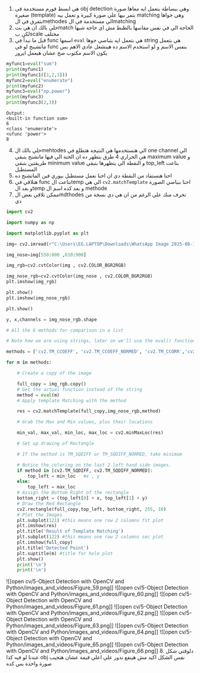 1. هي ابسط  فورم مستخدمة في obj detection  وهي ببساطة بتعمل ايه معاها صورة صغيرة (template) بتمر بيها علي صورة كبيرة و تعمل بيه matching  وهي جواها بتفرق في الmethodes  الي مستخدمة في الmatching 
2. خلي بالك ان هي بتmatch  الحاجة الي في نفس مقاسها بالظبط مش اي حاجة شبها لكن بscale مختلف 
3. قبل ما نبدأ في func اسمها `eval` هي بتعمل ايه بتباصي جوها string  هي بتعمل ماتشينج لو في func بنفس الاسم و لو استخدم الاسم ده هيتشغل عادي الاهم بس يكون الاسم مكتوب صح عشان هيعمل ايرور
```python
myfunc1=eval("sum")
print(myfunc1)
print(myfunc1([1,2,3]))
myfunc2=eval("enumerate")
print(myfunc2)
myfunc3=eval("np.power")
print(myfunc3)
print(myfunc3(2,3))
```
	Output:
	<built-in function sum>
	6
	<class 'enumerate'>
	<ufunc 'power'>
	8
4. خلي بالك الmehtodes  الي هنستخدمها هي النتيجة هتطلع في one channel  الي هي الحراري 4 طرق بتظهر ده ان الحتة الي فيها ماتشنج بتبقي  maximum value و طريقتين بتبقي minimum value و النقطة الي بتظهرها بتبقي top_left  بتاعت المستطيل 
5. احنا هنستفاد من النقطة دي ان احنا نعمل مستطيل بيوري فين الماتشنج ده 
6. هتلاقي في func بتاعت الtemp  الي هي `cv2.matchTemplate` احنا بنباصي الصورة و بعد الtemp  و بعد كده اسم ال methode
7. ممكن تلاقي بعض الmdthodes  تخرف منك علي الرغم من ان هي دي نسخة من دي
```python
import cv2

import numpy as np

import matplotlib.pyplot as plt

img= cv2.imread(r"C:\Users\EG.LAPTOP\Downloads\WhatsApp Image 2025-08-13 at 20.14.36_568770bd.jpg")

img_nose=img[550:800 ,610:900]

img_rgb=cv2.cvtColor(img , cv2.COLOR_BGR2RGB)

img_nose_rgb=cv2.cvtColor(img_nose , cv2.COLOR_BGR2RGB)
plt.imshow(img_rgb)

plt.show()
plt.imshow(img_nose_rgb)

plt.show()

y, x,channels = img_nose_rgb.shape

# All the 6 methods for comparison in a list

# Note how we are using strings, later on we'll use the eval() function to convert to function

methods = ['cv2.TM_CCOEFF', 'cv2.TM_CCOEFF_NORMED', 'cv2.TM_CCORR','cv2.TM_CCORR_NORMED', 'cv2.TM_SQDIFF', 'cv2.TM_SQDIFF_NORMED']

for m in methods:

    # Create a copy of the image

    full_copy = img_rgb.copy()
    # Get the actual function instead of the string
    method = eval(m)
    # Apply template Matching with the method

    res = cv2.matchTemplate(full_copy,img_nose_rgb,method)

    # Grab the Max and Min values, plus their locations

    min_val, max_val, min_loc, max_loc = cv2.minMaxLoc(res)

    # Set up drawing of Rectangle

    # If the method is TM_SQDIFF or TM_SQDIFF_NORMED, take minimum

    # Notice the coloring on the last 2 left hand side images.
    if method in [cv2.TM_SQDIFF, cv2.TM_SQDIFF_NORMED]:
        top_left = min_loc   #x , y
    else:
        top_left = max_loc
    # Assign the Bottom Right of the rectangle
    bottom_right = (top_left[0] + x, top_left[1] + y)
    # Draw the Red Rectangle
    cv2.rectangle(full_copy,top_left, bottom_right, 255, 10)
    # Plot the Images
    plt.subplot(121) #this means one row 2 colomns fst plot
    plt.imshow(res)
    plt.title('Result of Template Matching')
    plt.subplot(122) #this means one row 2 colomns sec plot
    plt.imshow(full_copy)
    plt.title('Detected Point')
    plt.suptitle(m) #title for hole plot
    plt.show()
    print('\n')
    print('\n')
```
![[open cv/5-Object Detection with OpenCV and Python/images_and_videos/Figure_59.png]]
![[open cv/5-Object Detection with OpenCV and Python/images_and_videos/Figure_60.png]]
![[open cv/5-Object Detection with OpenCV and Python/images_and_videos/Figure_61.png]]
![[open cv/5-Object Detection with OpenCV and Python/images_and_videos/Figure_62.png]]
![[open cv/5-Object Detection with OpenCV and Python/images_and_videos/Figure_63.png]]
![[open cv/5-Object Detection with OpenCV and Python/images_and_videos/Figure_64.png]]
![[open cv/5-Object Detection with OpenCV and Python/images_and_videos/Figure_65.png]]
![[open cv/5-Object Detection with OpenCV and Python/images_and_videos/Figure_66.png]]
8.  دلوقتي شكل عندنا لو فيه كذا obj  نفس الشكل اكيد مش هينفع ندور علي اعلي قيمة عشان هتجيب صورة واحدة بس كده